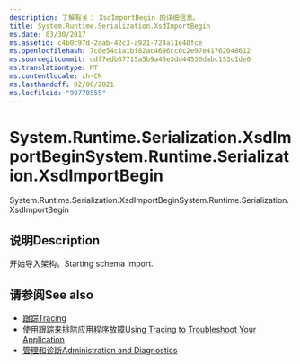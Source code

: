 ```yaml
---
description: 了解有关： XsdImportBegin 的详细信息。
title: System.Runtime.Serialization.XsdImportBegin
ms.date: 03/30/2017
ms.assetid: c4b0c97d-2aab-42c3-a921-724a11e40fce
ms.openlocfilehash: 7c0e54c1a1bf82ac4696cc0c2e97e41762048612
ms.sourcegitcommit: ddf7edb67715a5b9a45e3dd44536dabc153c1de0
ms.translationtype: MT
ms.contentlocale: zh-CN
ms.lasthandoff: 02/06/2021
ms.locfileid: "99770555"
---
```

# <a name="systemruntimeserializationxsdimportbegin"></a><span data-ttu-id="f5436-103">System.Runtime.Serialization.XsdImportBegin</span><span class="sxs-lookup"><span data-stu-id="f5436-103">System.Runtime.Serialization.XsdImportBegin</span></span>

<span data-ttu-id="f5436-104">System.Runtime.Serialization.XsdImportBegin</span><span class="sxs-lookup"><span data-stu-id="f5436-104">System.Runtime.Serialization.XsdImportBegin</span></span>  
  
## <a name="description"></a><span data-ttu-id="f5436-105">说明</span><span class="sxs-lookup"><span data-stu-id="f5436-105">Description</span></span>  

 <span data-ttu-id="f5436-106">开始导入架构。</span><span class="sxs-lookup"><span data-stu-id="f5436-106">Starting schema import.</span></span>  
  
## <a name="see-also"></a><span data-ttu-id="f5436-107">请参阅</span><span class="sxs-lookup"><span data-stu-id="f5436-107">See also</span></span>

- [<span data-ttu-id="f5436-108">跟踪</span><span class="sxs-lookup"><span data-stu-id="f5436-108">Tracing</span></span>](index.md)
- [<span data-ttu-id="f5436-109">使用跟踪来排除应用程序故障</span><span class="sxs-lookup"><span data-stu-id="f5436-109">Using Tracing to Troubleshoot Your Application</span></span>](using-tracing-to-troubleshoot-your-application.md)
- [<span data-ttu-id="f5436-110">管理和诊断</span><span class="sxs-lookup"><span data-stu-id="f5436-110">Administration and Diagnostics</span></span>](../index.md)
